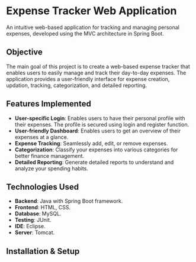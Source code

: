 # Expense Tracker Web Application
An intuitive web-based application for tracking and managing personal expenses, developed using the MVC architecture in Spring Boot.

## Objective
The main goal of this project is to create a web-based expense tracker that enables users to easily manage and track their day-to-day expenses. The application provides a user-friendly interface for expense creation, updation, tracking, categorization, and detailed reporting.

## Features Implemented
- **User-specific Login**: Enables users to have their personal profile with their expenses. The profile is secured using login and register function.
- **User-friendly Dashboard**: Enables users to get an overview of their expenses at a glance.
- **Expense Tracking**: Seamlessly add, edit, or remove expenses.
- **Categorization**: Classify your expenses into various categories for better finance management.
- **Detailed Reporting**: Generate detailed reports to understand and analyze your spending habits.

## Technologies Used
- **Backend**: Java with Spring Boot framework.
- **Frontend**: HTML, CSS.
- **Database**: MySQL.
- **Testing**: JUnit.
- **IDE**: Eclipse.
- **Server**: Tomcat.

## Installation & Setup

